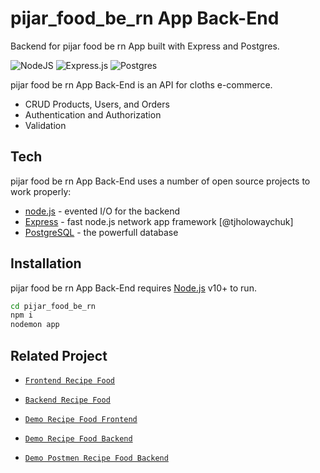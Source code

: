 # pijar_food_be_rn App Back-End

Backend for pijar food be rn App built with Express and Postgres.

![NodeJS](https://img.shields.io/badge/node.js-6DA55F?style=for-the-badge&logo=node.js&logoColor=white) 
![Express.js](https://img.shields.io/badge/express.js-%23404d59.svg?style=for-the-badge&logo=express&logoColor=%2361DAFB) 
![Postgres](https://img.shields.io/badge/postgres-%23316192.svg?style=for-the-badge&logo=postgresql&logoColor=white)

pijar food be rn App Back-End is an API for cloths e-commerce.

- CRUD Products, Users, and Orders
- Authentication and Authorization
- Validation

## Tech

pijar food be rn App Back-End uses a number of open source projects to work properly:

- [node.js](https://nodejs.org/) - evented I/O for the backend
- [Express](https://expressjs.com/) - fast node.js network app framework [@tjholowaychuk]
- [PostgreSQL](https://www.postgresql.org/) - the powerfull database

## Installation

pijar food be rn App Back-End requires [Node.js](https://nodejs.org/) v10+ to run.

```sh
cd pijar_food_be_rn
npm i
nodemon app
```
## Related Project

- [`Frontend Recipe Food`](https://github.com/MuhammadSonySetiawan/pijar-food-rn-fe)

- [`Backend Recipe Food`](https://github.com/MuhammadSonySetiawan/pijar_food_be_rn)

- [`Demo Recipe Food Frontend`](https://github.com/MuhammadSonySetiawan/pijar-food-rn-fe/releases/tag/1.0.0)

- [`Demo Recipe Food Backend`](https://pijar-food-be.onrender.com/v1)

- [`Demo Postmen Recipe Food Backend`](https://documenter.getpostman.com/view/27916748/2s9XxvTuah)
